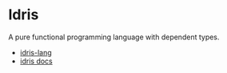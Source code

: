 # Idris
A pure functional programming language with dependent types.

* [idris-lang](https://www.idris-lang.org/)
* [idris docs](http://docs.idris-lang.org/en/latest/)
